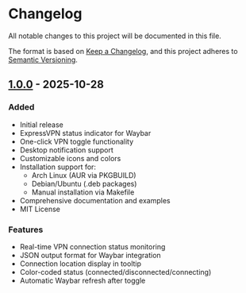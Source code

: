 # Changelog

All notable changes to this project will be documented in this file.

The format is based on [Keep a Changelog](https://keepachangelog.com/en/1.0.0/),
and this project adheres to [Semantic Versioning](https://semver.org/spec/v2.0.0.html).

## [1.0.0] - 2025-10-28

### Added
- Initial release
- ExpressVPN status indicator for Waybar
- One-click VPN toggle functionality
- Desktop notification support
- Customizable icons and colors
- Installation support for:
  - Arch Linux (AUR via PKGBUILD)
  - Debian/Ubuntu (.deb packages)
  - Manual installation via Makefile
- Comprehensive documentation and examples
- MIT License

### Features
- Real-time VPN connection status monitoring
- JSON output format for Waybar integration
- Connection location display in tooltip
- Color-coded status (connected/disconnected/connecting)
- Automatic Waybar refresh after toggle

[1.0.0]: https://github.com/cepreu90/waybar-expressvpn-status/releases/tag/v1.0.0
